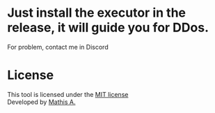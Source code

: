 <h1>Just install the executor in the release, it will guide you for DDos.</h1>
For problem, contact me in Discord

# License
This tool is licensed under the [MIT license]() <br>
Developed by [Mathis A.](https://github.com/matdvlp) <br>
